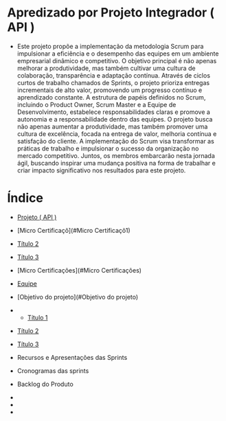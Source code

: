# Apredizado por Projeto Integrador ( API )
- Este projeto propõe a implementação da metodologia Scrum para impulsionar a eficiência e o desempenho das equipes em um ambiente empresarial dinâmico e competitivo. O objetivo principal é não apenas melhorar a produtividade, mas também cultivar uma cultura de colaboração, transparência e adaptação contínua. Através de ciclos curtos de trabalho chamados de Sprints, o projeto prioriza entregas incrementais de alto valor, promovendo um progresso contínuo e aprendizado constante. A estrutura de papéis definidos no Scrum, incluindo o Product Owner, Scrum Master e a Equipe de Desenvolvimento, estabelece responsabilidades claras e promove a autonomia e a responsabilidade dentro das equipes. O projeto busca não apenas aumentar a produtividade, mas também promover uma cultura de excelência, focada na entrega de valor, melhoria contínua e satisfação do cliente. A implementação do Scrum visa transformar as práticas de trabalho e impulsionar o sucesso da organização no mercado competitivo. Juntos, os membros embarcarão nesta jornada ágil, buscando inspirar uma mudança positiva na forma de trabalhar e criar impacto significativo nos resultados para este projeto.

# Índice 
- [Projeto ( API )](#Projeto ( API ))
- [Micro Certificaçõ](#Micro Certificaçõ1)
- [Título 2](#titulo2)
- [Título 3](#titulo3)





- [Micro Certificações](#Micro Certificações)
- [Equipe](#Equipe3)
- [Objetivo do projeto](#Objetivo do projeto)
- - [Título 1](#titulo1)
- [Título 2](#titulo2)
- [Título 3](#titulo3)

- Recursos e Apresentações das Sprints
- Cronogramas das sprints
- Backlog do Produto
- 
-
-
  




